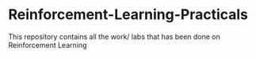 # Reinforcement-Learning-Practicals
This repository contains all the work/ labs that has been done on Reinforcement Learning
